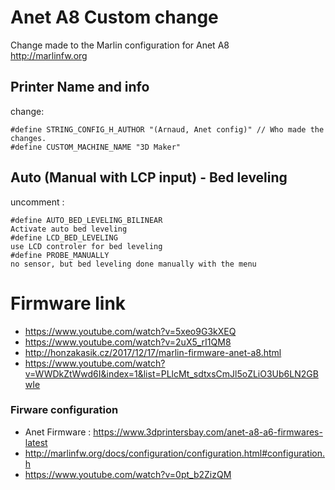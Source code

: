 # Anet A8 Custom change

Change made to the Marlin configuration for Anet A8   
http://marlinfw.org

## Printer Name and info
change: 

```
#define STRING_CONFIG_H_AUTHOR "(Arnaud, Anet config)" // Who made the changes.
#define CUSTOM_MACHINE_NAME "3D Maker"
```


## Auto (Manual with LCP input) - Bed leveling
uncomment : 
```
#define AUTO_BED_LEVELING_BILINEAR
Activate auto bed leveling
#define LCD_BED_LEVELING
use LCD controler for bed leveling
#define PROBE_MANUALLY
no sensor, but bed leveling done manually with the menu
```

# Firmware link

* https://www.youtube.com/watch?v=5xeo9G3kXEQ
* https://www.youtube.com/watch?v=2uX5_rI1QM8
* http://honzakasik.cz/2017/12/17/marlin-firmware-anet-a8.html
* https://www.youtube.com/watch?v=WWDkZtWwd6I&index=1&list=PLlcMt_sdtxsCmJl5oZLiO3Ub6LN2GBwIe

### Firware configuration
* Anet Firmware : https://www.3dprintersbay.com/anet-a8-a6-firmwares-latest
* http://marlinfw.org/docs/configuration/configuration.html#configuration.h
* https://www.youtube.com/watch?v=0pt_b2ZizQM

